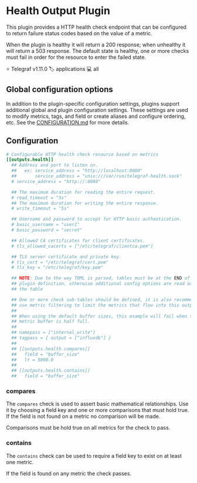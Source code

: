 # Health Output Plugin

This plugin provides a HTTP health check endpoint that can be configured to
return failure status codes based on the value of a metric.

When the plugin is healthy it will return a 200 response; when unhealthy it
will return a 503 response. The default state is healthy, one or more checks
must fail in order for the resource to enter the failed state.

⭐ Telegraf v1.11.0
🏷️ applications
💻 all

## Global configuration options <!-- @/docs/includes/plugin_config.md -->

In addition to the plugin-specific configuration settings, plugins support
additional global and plugin configuration settings. These settings are used to
modify metrics, tags, and field or create aliases and configure ordering, etc.
See the [CONFIGURATION.md][CONFIGURATION.md] for more details.

[CONFIGURATION.md]: ../../../docs/CONFIGURATION.md#plugins

## Configuration

```toml @sample.conf
# Configurable HTTP health check resource based on metrics
[[outputs.health]]
  ## Address and port to listen on.
  ##   ex: service_address = "http://localhost:8080"
  ##       service_address = "unix:///var/run/telegraf-health.sock"
  # service_address = "http://:8080"

  ## The maximum duration for reading the entire request.
  # read_timeout = "5s"
  ## The maximum duration for writing the entire response.
  # write_timeout = "5s"

  ## Username and password to accept for HTTP basic authentication.
  # basic_username = "user1"
  # basic_password = "secret"

  ## Allowed CA certificates for client certificates.
  # tls_allowed_cacerts = ["/etc/telegraf/clientca.pem"]

  ## TLS server certificate and private key.
  # tls_cert = "/etc/telegraf/cert.pem"
  # tls_key = "/etc/telegraf/key.pem"

  ## NOTE: Due to the way TOML is parsed, tables must be at the END of the
  ## plugin definition, otherwise additional config options are read as part of
  ## the table

  ## One or more check sub-tables should be defined, it is also recommended to
  ## use metric filtering to limit the metrics that flow into this output.
  ##
  ## When using the default buffer sizes, this example will fail when the
  ## metric buffer is half full.
  ##
  ## namepass = ["internal_write"]
  ## tagpass = { output = ["influxdb"] }
  ##
  ## [[outputs.health.compares]]
  ##   field = "buffer_size"
  ##   lt = 5000.0
  ##
  ## [[outputs.health.contains]]
  ##   field = "buffer_size"
```

### compares

The `compares` check is used to assert basic mathematical relationships.  Use
it by choosing a field key and one or more comparisons that must hold true.  If
the field is not found on a metric no comparison will be made.

Comparisons must be hold true on all metrics for the check to pass.

### contains

The `contains` check can be used to require a field key to exist on at least
one metric.

If the field is found on any metric the check passes.
